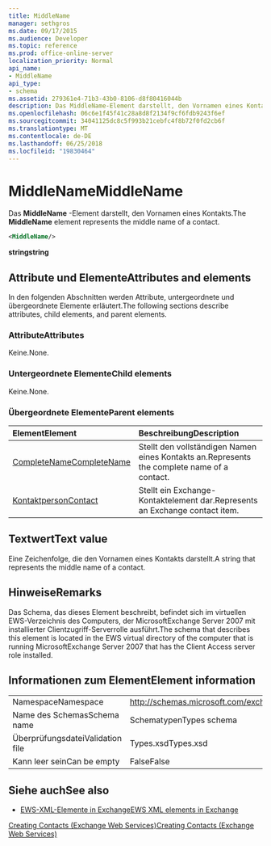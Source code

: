 ```yaml
---
title: MiddleName
manager: sethgros
ms.date: 09/17/2015
ms.audience: Developer
ms.topic: reference
ms.prod: office-online-server
localization_priority: Normal
api_name:
- MiddleName
api_type:
- schema
ms.assetid: 279361e4-71b3-43b0-8106-d8f80416044b
description: Das MiddleName-Element darstellt, den Vornamen eines Kontakts.
ms.openlocfilehash: 06c6e1f45f41c28a8d8f2134f9cf6fdb9243f6ef
ms.sourcegitcommit: 34041125dc8c5f993b21cebfc4f8b72f0fd2cb6f
ms.translationtype: MT
ms.contentlocale: de-DE
ms.lasthandoff: 06/25/2018
ms.locfileid: "19830464"
---
```

# <a name="middlename"></a><span data-ttu-id="9f821-103">MiddleName</span><span class="sxs-lookup"><span data-stu-id="9f821-103">MiddleName</span></span>

<span data-ttu-id="9f821-104">Das **MiddleName** -Element darstellt, den Vornamen eines Kontakts.</span><span class="sxs-lookup"><span data-stu-id="9f821-104">The **MiddleName** element represents the middle name of a contact.</span></span> 
  
```xml
<MiddleName/>
```

 <span data-ttu-id="9f821-105">**string**</span><span class="sxs-lookup"><span data-stu-id="9f821-105">**string**</span></span>
## <a name="attributes-and-elements"></a><span data-ttu-id="9f821-106">Attribute und Elemente</span><span class="sxs-lookup"><span data-stu-id="9f821-106">Attributes and elements</span></span>

<span data-ttu-id="9f821-107">In den folgenden Abschnitten werden Attribute, untergeordnete und übergeordnete Elemente erläutert.</span><span class="sxs-lookup"><span data-stu-id="9f821-107">The following sections describe attributes, child elements, and parent elements.</span></span>
  
### <a name="attributes"></a><span data-ttu-id="9f821-108">Attribute</span><span class="sxs-lookup"><span data-stu-id="9f821-108">Attributes</span></span>

<span data-ttu-id="9f821-109">Keine.</span><span class="sxs-lookup"><span data-stu-id="9f821-109">None.</span></span>
  
### <a name="child-elements"></a><span data-ttu-id="9f821-110">Untergeordnete Elemente</span><span class="sxs-lookup"><span data-stu-id="9f821-110">Child elements</span></span>

<span data-ttu-id="9f821-111">Keine.</span><span class="sxs-lookup"><span data-stu-id="9f821-111">None.</span></span>
  
### <a name="parent-elements"></a><span data-ttu-id="9f821-112">Übergeordnete Elemente</span><span class="sxs-lookup"><span data-stu-id="9f821-112">Parent elements</span></span>

|<span data-ttu-id="9f821-113">**Element**</span><span class="sxs-lookup"><span data-stu-id="9f821-113">**Element**</span></span>|<span data-ttu-id="9f821-114">**Beschreibung**</span><span class="sxs-lookup"><span data-stu-id="9f821-114">**Description**</span></span>|
|:-----|:-----|
|[<span data-ttu-id="9f821-115">CompleteName</span><span class="sxs-lookup"><span data-stu-id="9f821-115">CompleteName</span></span>](completename.md) <br/> |<span data-ttu-id="9f821-116">Stellt den vollständigen Namen eines Kontakts an.</span><span class="sxs-lookup"><span data-stu-id="9f821-116">Represents the complete name of a contact.</span></span>  <br/> |
|[<span data-ttu-id="9f821-117">Kontaktperson</span><span class="sxs-lookup"><span data-stu-id="9f821-117">Contact</span></span>](contact.md) <br/> |<span data-ttu-id="9f821-118">Stellt ein Exchange-Kontaktelement dar.</span><span class="sxs-lookup"><span data-stu-id="9f821-118">Represents an Exchange contact item.</span></span>  <br/> |
   
## <a name="text-value"></a><span data-ttu-id="9f821-119">Textwert</span><span class="sxs-lookup"><span data-stu-id="9f821-119">Text value</span></span>

<span data-ttu-id="9f821-120">Eine Zeichenfolge, die den Vornamen eines Kontakts darstellt.</span><span class="sxs-lookup"><span data-stu-id="9f821-120">A string that represents the middle name of a contact.</span></span>
  
## <a name="remarks"></a><span data-ttu-id="9f821-121">Hinweise</span><span class="sxs-lookup"><span data-stu-id="9f821-121">Remarks</span></span>

<span data-ttu-id="9f821-122">Das Schema, das dieses Element beschreibt, befindet sich im virtuellen EWS-Verzeichnis des Computers, der MicrosoftExchange Server 2007 mit installierter Clientzugriff-Serverrolle ausführt.</span><span class="sxs-lookup"><span data-stu-id="9f821-122">The schema that describes this element is located in the EWS virtual directory of the computer that is running MicrosoftExchange Server 2007 that has the Client Access server role installed.</span></span>
  
## <a name="element-information"></a><span data-ttu-id="9f821-123">Informationen zum Element</span><span class="sxs-lookup"><span data-stu-id="9f821-123">Element information</span></span>

|||
|:-----|:-----|
|<span data-ttu-id="9f821-124">Namespace</span><span class="sxs-lookup"><span data-stu-id="9f821-124">Namespace</span></span>  <br/> |http://schemas.microsoft.com/exchange/services/2006/types  <br/> |
|<span data-ttu-id="9f821-125">Name des Schemas</span><span class="sxs-lookup"><span data-stu-id="9f821-125">Schema name</span></span>  <br/> |<span data-ttu-id="9f821-126">Schematypen</span><span class="sxs-lookup"><span data-stu-id="9f821-126">Types schema</span></span>  <br/> |
|<span data-ttu-id="9f821-127">Überprüfungsdatei</span><span class="sxs-lookup"><span data-stu-id="9f821-127">Validation file</span></span>  <br/> |<span data-ttu-id="9f821-128">Types.xsd</span><span class="sxs-lookup"><span data-stu-id="9f821-128">Types.xsd</span></span>  <br/> |
|<span data-ttu-id="9f821-129">Kann leer sein</span><span class="sxs-lookup"><span data-stu-id="9f821-129">Can be empty</span></span>  <br/> |<span data-ttu-id="9f821-130">False</span><span class="sxs-lookup"><span data-stu-id="9f821-130">False</span></span>  <br/> |
   
## <a name="see-also"></a><span data-ttu-id="9f821-131">Siehe auch</span><span class="sxs-lookup"><span data-stu-id="9f821-131">See also</span></span>



- [<span data-ttu-id="9f821-132">EWS-XML-Elemente in Exchange</span><span class="sxs-lookup"><span data-stu-id="9f821-132">EWS XML elements in Exchange</span></span>](ews-xml-elements-in-exchange.md)


[<span data-ttu-id="9f821-133">Creating Contacts (Exchange Web Services)</span><span class="sxs-lookup"><span data-stu-id="9f821-133">Creating Contacts (Exchange Web Services)</span></span>](http://msdn.microsoft.com/library/4845917e-70d1-481c-bbd7-011ec6571789%28Office.15%29.aspx)

